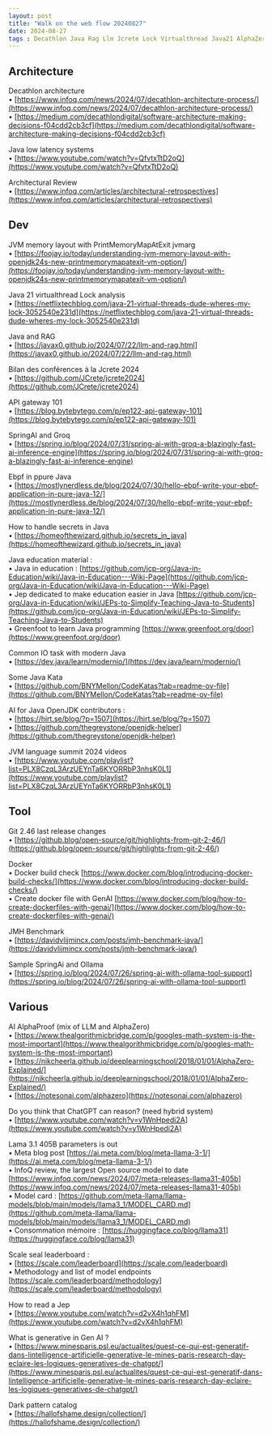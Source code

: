 ```yaml
---
layout: post
title: "Walk on the web flow 20240827"
date: 2024-08-27
tags : Decathlon Java Rag Llm Jcrete Lock Virtualthread Java21 AlphaZero AlphaProof Ai Math Git Docker Api Apigateway  Jmh Benchmark Jvm Printmemorymapatexit Springai Ollama Lowlatency Chatgpt Reasoning Ebpf Secrets Jep Education Io Kata Architecturereview Generative Ai Darkpattern Openjdk Contributors Jvmlanguagesummit Jvm
---
```


## Architecture  

Decathlon architecture     
	• [https://www.infoq.com/news/2024/07/decathlon-architecture-process/](https://www.infoq.com/news/2024/07/decathlon-architecture-process/)     
	• [https://medium.com/decathlondigital/software-architecture-making-decisions-f04cdd2cb3cf](https://medium.com/decathlondigital/software-architecture-making-decisions-f04cdd2cb3cf)     

Java low latency systems     
	• [https://www.youtube.com/watch?v=QfvtxTtD2oQ](https://www.youtube.com/watch?v=QfvtxTtD2oQ)    

Architectural Review    
	• [https://www.infoq.com/articles/architectural-retrospectives](https://www.infoq.com/articles/architectural-retrospectives)      

## Dev   

JVM memory layout with PrintMemoryMapAtExit  jvmarg      
	• [https://foojay.io/today/understanding-jvm-memory-layout-with-openjdk24s-new-printmemorymapatexit-vm-option/](https://foojay.io/today/understanding-jvm-memory-layout-with-openjdk24s-new-printmemorymapatexit-vm-option/)      

Java 21 virtualthread Lock analysis      
	• [https://netflixtechblog.com/java-21-virtual-threads-dude-wheres-my-lock-3052540e231d](https://netflixtechblog.com/java-21-virtual-threads-dude-wheres-my-lock-3052540e231d)          

Java and RAG       
	• [https://javax0.github.io/2024/07/22/llm-and-rag.html](https://javax0.github.io/2024/07/22/llm-and-rag.html)      

Bilan des conférences à la Jcrete 2024      
	• [https://github.com/JCrete/jcrete2024](https://github.com/JCrete/jcrete2024)        

API gateway 101      
	• [https://blog.bytebytego.com/p/ep122-api-gateway-101](https://blog.bytebytego.com/p/ep122-api-gateway-101)      

SpringAI and Groq        
	• [https://spring.io/blog/2024/07/31/spring-ai-with-groq-a-blazingly-fast-ai-inference-engine](https://spring.io/blog/2024/07/31/spring-ai-with-groq-a-blazingly-fast-ai-inference-engine)       

Ebpf in ppure Java       
	• [https://mostlynerdless.de/blog/2024/07/30/hello-ebpf-write-your-ebpf-application-in-pure-java-12/](https://mostlynerdless.de/blog/2024/07/30/hello-ebpf-write-your-ebpf-application-in-pure-java-12/)        

How to handle secrets in Java       
	• [https://homeofthewizard.github.io/secrets_in_java](https://homeofthewizard.github.io/secrets_in_java)        

Java education material :       
	• Java in education : [https://github.com/jcp-org/Java-in-Education/wiki/Java-in-Education---Wiki-Page](https://github.com/jcp-org/Java-in-Education/wiki/Java-in-Education---Wiki-Page)       
	• Jep dedicated to make education easier in Java [https://github.com/jcp-org/Java-in-Education/wiki/JEPs-to-Simplify-Teaching-Java-to-Students](https://github.com/jcp-org/Java-in-Education/wiki/JEPs-to-Simplify-Teaching-Java-to-Students)         
	• Greenfoot to learn Java programming [https://www.greenfoot.org/door](https://www.greenfoot.org/door)        

Common IO task with modern Java        
	• [https://dev.java/learn/modernio/](https://dev.java/learn/modernio/)        

Some Java Kata      
	• [https://github.com/BNYMellon/CodeKatas?tab=readme-ov-file](https://github.com/BNYMellon/CodeKatas?tab=readme-ov-file)         

AI for Java OpenJDK contributors :      
	• [https://hirt.se/blog/?p=1507](https://hirt.se/blog/?p=1507)        
	• [https://github.com/thegreystone/openjdk-helper](https://github.com/thegreystone/openjdk-helper)       

JVM language summit 2024 videos        
	• [https://www.youtube.com/playlist?list=PLX8CzqL3ArzUEYnTa6KYORRbP3nhsK0L1](https://www.youtube.com/playlist?list=PLX8CzqL3ArzUEYnTa6KYORRbP3nhsK0L1)       

## Tool   

Git 2.46 last release changes      
	• [https://github.blog/open-source/git/highlights-from-git-2-46/](https://github.blog/open-source/git/highlights-from-git-2-46/)       

Docker     
	• Docker build check [https://www.docker.com/blog/introducing-docker-build-checks/](https://www.docker.com/blog/introducing-docker-build-checks/)      
	• Create docker file with GenAI [https://www.docker.com/blog/how-to-create-dockerfiles-with-genai/](https://www.docker.com/blog/how-to-create-dockerfiles-with-genai/)         

JMH Benchmark       
	• [https://davidvlijmincx.com/posts/jmh-benchmark-java/](https://davidvlijmincx.com/posts/jmh-benchmark-java/)       

Sample SpringAi and Ollama        
	• [https://spring.io/blog/2024/07/26/spring-ai-with-ollama-tool-support](https://spring.io/blog/2024/07/26/spring-ai-with-ollama-tool-support)       

## Various

AI  AlphaProof (mix of LLM and AlphaZero)        
	• [https://www.thealgorithmicbridge.com/p/googles-math-system-is-the-most-important](https://www.thealgorithmicbridge.com/p/googles-math-system-is-the-most-important)           
	• [https://nikcheerla.github.io/deeplearningschool/2018/01/01/AlphaZero-Explained/](https://nikcheerla.github.io/deeplearningschool/2018/01/01/AlphaZero-Explained/)        
	• [https://notesonai.com/alphazero](https://notesonai.com/alphazero)          

Do you think that ChatGPT can reason? (need hybrid system)           
	• [https://www.youtube.com/watch?v=y1WnHpedi2A](https://www.youtube.com/watch?v=y1WnHpedi2A)       

Lama 3.1 405B parameters is out          
	• Meta blog post [https://ai.meta.com/blog/meta-llama-3-1/](https://ai.meta.com/blog/meta-llama-3-1/)      
	• InfoQ review, the largest Open source model to date [https://www.infoq.com/news/2024/07/meta-releases-llama31-405b](https://www.infoq.com/news/2024/07/meta-releases-llama31-405b)         
	• Model card : [https://github.com/meta-llama/llama-models/blob/main/models/llama3_1/MODEL_CARD.md](https://github.com/meta-llama/llama-models/blob/main/models/llama3_1/MODEL_CARD.md)        
	• Consommation mémoire : [https://huggingface.co/blog/llama31](https://huggingface.co/blog/llama31)        
	
Scale seal leaderboard :        
	• [https://scale.com/leaderboard](https://scale.com/leaderboard)      
	• Methodology and list of model endpoints  [https://scale.com/leaderboard/methodology](https://scale.com/leaderboard/methodology)          

How to read a Jep        
	• [https://www.youtube.com/watch?v=d2vX4h1qhFM](https://www.youtube.com/watch?v=d2vX4h1qhFM)         


What is generative in Gen AI ?         
	• [https://www.minesparis.psl.eu/actualites/quest-ce-qui-est-generatif-dans-lintelligence-artificielle-generative-le-mines-paris-research-day-eclaire-les-logiques-generatives-de-chatgpt/](https://www.minesparis.psl.eu/actualites/quest-ce-qui-est-generatif-dans-lintelligence-artificielle-generative-le-mines-paris-research-day-eclaire-les-logiques-generatives-de-chatgpt/)        

Dark pattern catalog        
	• [https://hallofshame.design/collection/](https://hallofshame.design/collection/)         
